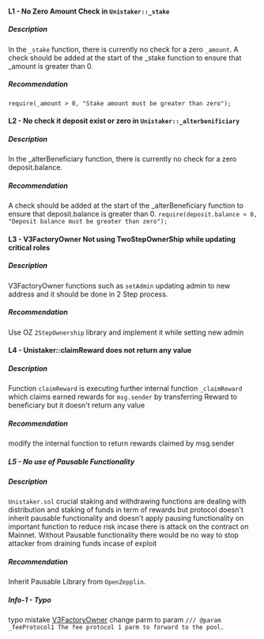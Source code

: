 #### L1 - No Zero Amount Check in `Unistaker::_stake`

##### Description 
In the `_stake` function, there is currently no check for a zero `_amount`. 
A check should be added at the start of the _stake function to ensure that _amount is greater than 0.

##### Recommendation 
```require(_amount > 0, "Stake amount must be greater than zero");```
#### L2 - No check it deposit exist or zero in `Unistaker::_alterbenificiary`
##### Description 
In the _alterBeneficiary function, there is currently no check for a zero deposit.balance.

##### Recommendation 
A check should be added at the start of the _alterBeneficiary function to ensure that deposit.balance is greater than 0.
`require(deposit.balance > 0, "Deposit balance must be greater than zero");`
#### L3 - V3FactoryOwner Not using TwoStepOwnerShip while updating critical roles 

##### Description

V3FactoryOwner functions such as `setAdmin`  updating admin to new address and it should be done in 2 Step process.

##### Recommendation 

Use OZ `2StepOwnership` library and implement it while setting new admin
#### L4 - Unistaker::claimReward does not return any value 
##### Description 
Function `claimReward` is executing further internal function `_claimReward` which claims earned rewards for `msg.sender` by transferring Reward to beneficiary but it doesn't return any value 
##### Recommendation 
modify the internal function to return rewards claimed by msg.sender
##### L5 - No use of Pausable Functionality 

##### Description 

`Unistaker.sol` crucial staking and withdrawing functions are dealing with distribution and staking of funds in term of rewards but protocol doesn't inherit pausable functionality and doesn't apply pausing functionality on important function to reduce risk incase there is attack on the contract on Mainnet. Without Pausable functionality there would be no way to stop attacker from draining funds incase of exploit

##### Recommendation 
Inherit Pausable Library from `OpenZepplin`. 

##### Info-1 - Typo 

typo mistake [V3FactoryOwner](https://github.com/code-423n4/2024-02-uniswap-foundation/blob/5298812a129f942555466ebaa6ea9a2af4be0ccc/src/V3FactoryOwner.sol#L140)
change parm to param
`/// @param _feeProtocol1 The fee protocol 1 parm to forward to the pool.`

